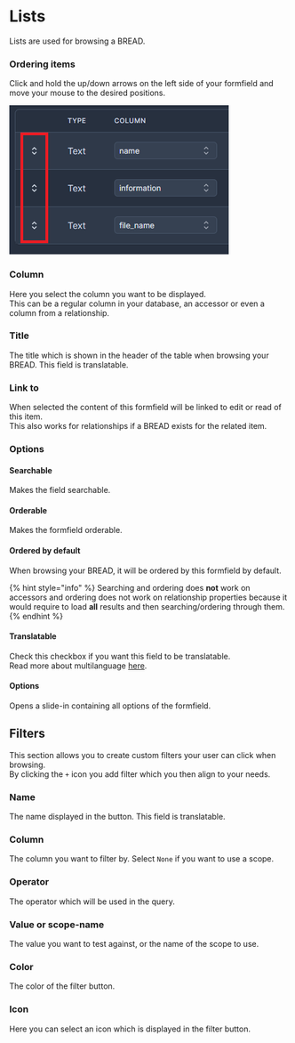 # Lists

Lists are used for browsing a BREAD.

### Ordering items

Click and hold the up/down arrows on the left side of your formfield and move your mouse to the desired positions.

![](../.gitbook/assets/bread-builder/list-order.png) 

### Column

Here you select the column you want to be displayed.  
This can be a regular column in your database, an accessor or even a column from a relationship.

### Title

The title which is shown in the header of the table when browsing your BREAD. This field is translatable.

### Link to

When selected the content of this formfield will be linked to edit or read of this item.  
This also works for relationships if a BREAD exists for the related item.

### Options

#### Searchable

Makes the field searchable.

#### Orderable

Makes the formfield orderable.

#### Ordered by default

When browsing your BREAD, it will be ordered by this formfield by default.

{% hint style="info" %}
Searching and ordering does **not** work on accessors and ordering does not work on relationship properties because it would require to load **all** results and then searching/ordering through them.
{% endhint %}

#### Translatable

Check this checkbox if you want this field to be translatable.  
Read more about multilanguage [here](multilanguage.md).

#### Options

Opens a slide-in containing all options of the formfield.

## Filters

This section allows you to create custom filters your user can click when browsing.  
By clicking the `+` icon you add filter which you then align to your needs.

### Name

The name displayed in the button. This field is translatable.

### Column

The column you want to filter by. Select `None` if you want to use a scope.

### Operator

The operator which will be used in the query.

### Value or scope-name

The value you want to test against, or the name of the scope to use.

### Color

The color of the filter button.

### Icon

Here you can select an icon which is displayed in the filter button.